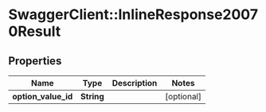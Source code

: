 # SwaggerClient::InlineResponse20070Result

## Properties
Name | Type | Description | Notes
------------ | ------------- | ------------- | -------------
**option_value_id** | **String** |  | [optional] 


